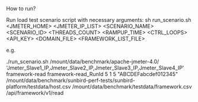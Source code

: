 How to run?

Run load test scenario script with necessary arguments:
sh run_scenario.sh <JMETER_HOME> <JMETER_IP_LIST> <SCENARIO_NAME> <SCENARIO_ID> <THREADS_COUNT> <RAMPUP_TIME> <CTRL_LOOPS> <API_KEY> <DOMAIN_FILE> <FRAMEWORK_LIST_FILE> <pathPrefix>


e.g.

./run_scenario.sh /mount/data/benchmark/apache-jmeter-4.0/ 'Jmeter_Slave1_IP,Jmeter_Slave2_IP,Jmeter_Slave3_IP,Jmeter_Slave4_IP' framework-read framework-read_RunId 5 1 5 "ABCDEFabcdef012345" /mount/data/benchmark/sunbird-perf-tests/sunbird-platform/testdata/host.csv /mount/data/benchmark/testdata/framework.csv /api/framework/v1/read
